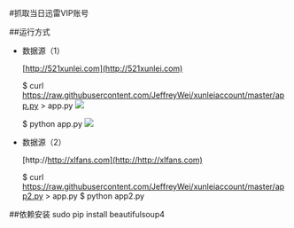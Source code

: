 #抓取当日迅雷VIP账号


##运行方式

* 数据源（1）

	[http://521xunlei.com](http://521xunlei.com)
	
	$ curl https://raw.githubusercontent.com/JeffreyWei/xunleiaccount/master/app.py > app.py
	![](http://images.weiphone.net/data/attachment/forum/201505/29/113947kl6hwllwwwwbx3bt.png)
	
	$ python  app.py
	![](http://images.weiphone.net/data/attachment/forum/201505/28/140212h82thg0at899z4bi.png)
* 数据源（2）
	
	[http://http://xlfans.com](http://http://xlfans.com)
	
	$ curl https://raw.githubusercontent.com/JeffreyWei/xunleiaccount/master/app2.py > app.py
	$ python  app2.py


##依赖安装
sudo pip install beautifulsoup4

